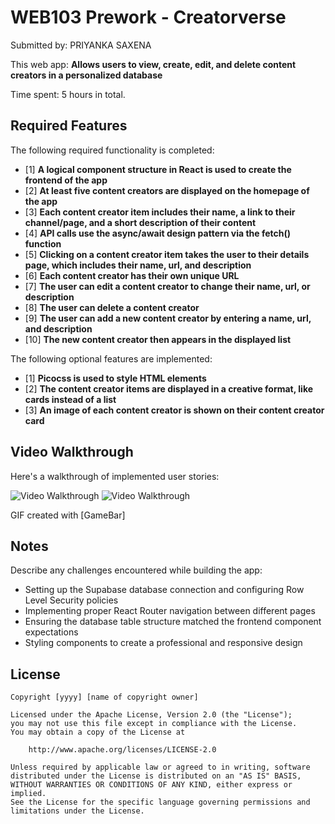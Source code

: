 # WEB103 Prework - Creatorverse

Submitted by: PRIYANKA SAXENA

This web app: **Allows users to view, create, edit, and delete content creators in a personalized database**

Time spent: 5 hours in total.

## Required Features

The following required functionality is completed:

- [1] **A logical component structure in React is used to create the frontend of the app**
- [2] **At least five content creators are displayed on the homepage of the app**
- [3] **Each content creator item includes their name, a link to their channel/page, and a short description of their content**
- [4] **API calls use the async/await design pattern via the fetch() function**
- [5] **Clicking on a content creator item takes the user to their details page, which includes their name, url, and description**
- [6] **Each content creator has their own unique URL**
- [7] **The user can edit a content creator to change their name, url, or description**
- [8] **The user can delete a content creator**
- [9] **The user can add a new content creator by entering a name, url, and description**
- [10] **The new content creator then appears in the displayed list**

The following optional features are implemented:

- [1] **Picocss is used to style HTML elements**
- [2] **The content creator items are displayed in a creative format, like cards instead of a list**
- [3] **An image of each content creator is shown on their content creator card**

## Video Walkthrough

Here's a walkthrough of implemented user stories:

<img src='[[https://drive.google.com/file/d/19fOcT1ur0LX2TNZG8vzicP_vsCk_BAag/view?usp=drive_link](https://drive.google.com/file/d/19fOcT1ur0LX2TNZG8vzicP_vsCk_BAag/view?usp=drive_link)]' title='Video Walkthrough' width='' alt='Video Walkthrough' />
<img src='[]' title='Video Walkthrough' width='' alt='Video Walkthrough' />

GIF created with [GameBar]

## Notes

Describe any challenges encountered while building the app:

- Setting up the Supabase database connection and configuring Row Level Security policies
- Implementing proper React Router navigation between different pages
- Ensuring the database table structure matched the frontend component expectations
- Styling components to create a professional and responsive design

## License

    Copyright [yyyy] [name of copyright owner]

    Licensed under the Apache License, Version 2.0 (the "License");
    you may not use this file except in compliance with the License.
    You may obtain a copy of the License at

        http://www.apache.org/licenses/LICENSE-2.0

    Unless required by applicable law or agreed to in writing, software
    distributed under the License is distributed on an "AS IS" BASIS,
    WITHOUT WARRANTIES OR CONDITIONS OF ANY KIND, either express or implied.
    See the License for the specific language governing permissions and
    limitations under the License.
